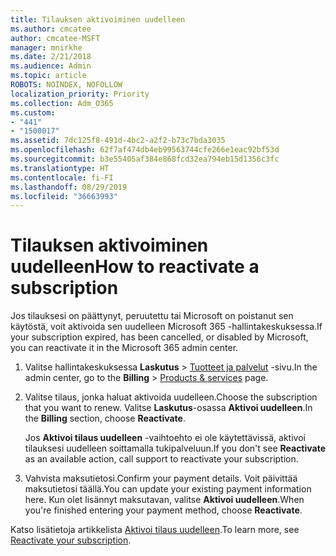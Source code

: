 ```yaml
---
title: Tilauksen aktivoiminen uudelleen
ms.author: cmcatee
author: cmcatee-MSFT
manager: mnirkhe
ms.date: 2/21/2018
ms.audience: Admin
ms.topic: article
ROBOTS: NOINDEX, NOFOLLOW
localization_priority: Priority
ms.collection: Adm_O365
ms.custom:
- "441"
- "1500017"
ms.assetid: 7dc125f8-491d-4bc2-a2f2-b73c7bda3035
ms.openlocfilehash: 62f7af474db4eb99563744cfe266e1eac92bf53d
ms.sourcegitcommit: b3e55405af384e868fcd32ea794eb15d1356c3fc
ms.translationtype: HT
ms.contentlocale: fi-FI
ms.lasthandoff: 08/29/2019
ms.locfileid: "36663993"
---
```

# <a name="how-to-reactivate-a-subscription"></a><span data-ttu-id="acbf5-102">Tilauksen aktivoiminen uudelleen</span><span class="sxs-lookup"><span data-stu-id="acbf5-102">How to reactivate a subscription</span></span>

<span data-ttu-id="acbf5-103">Jos tilauksesi on päättynyt, peruutettu tai Microsoft on poistanut sen käytöstä, voit aktivoida sen uudelleen Microsoft 365 -hallintakeskuksessa.</span><span class="sxs-lookup"><span data-stu-id="acbf5-103">If your subscription expired, has been cancelled, or disabled by Microsoft, you can reactivate it in the Microsoft 365 admin center.</span></span>
  
1. <span data-ttu-id="acbf5-104">Valitse hallintakeskuksessa **Laskutus** \> [Tuotteet ja palvelut](https://go.microsoft.com/fwlink/p/?linkid=842054) -sivu.</span><span class="sxs-lookup"><span data-stu-id="acbf5-104">In the admin center, go to the **Billing** \> [Products & services](https://go.microsoft.com/fwlink/p/?linkid=842054) page.</span></span>

2. <span data-ttu-id="acbf5-105">Valitse tilaus, jonka haluat aktivoida uudelleen.</span><span class="sxs-lookup"><span data-stu-id="acbf5-105">Choose the subscription that you want to renew.</span></span> <span data-ttu-id="acbf5-106">Valitse **Laskutus**-osassa **Aktivoi uudelleen**.</span><span class="sxs-lookup"><span data-stu-id="acbf5-106">In the **Billing** section, choose **Reactivate**.</span></span>

    <span data-ttu-id="acbf5-107">Jos **Aktivoi tilaus uudelleen** -vaihtoehto ei ole käytettävissä, aktivoi tilauksesi uudelleen soittamalla tukipalveluun.</span><span class="sxs-lookup"><span data-stu-id="acbf5-107">If you don't see **Reactivate** as an available action, call support to reactivate your subscription.</span></span>

3. <span data-ttu-id="acbf5-108">Vahvista maksutietosi.</span><span class="sxs-lookup"><span data-stu-id="acbf5-108">Confirm your payment details.</span></span> <span data-ttu-id="acbf5-109">Voit päivittää maksutietosi täällä.</span><span class="sxs-lookup"><span data-stu-id="acbf5-109">You can update your existing payment information here.</span></span> <span data-ttu-id="acbf5-110">Kun olet lisännyt maksutavan, valitse **Aktivoi uudelleen**.</span><span class="sxs-lookup"><span data-stu-id="acbf5-110">When you're finished entering your payment method, choose **Reactivate**.</span></span>

<span data-ttu-id="acbf5-111">Katso lisätietoja artikkelista [Aktivoi tilaus uudelleen](https://docs.microsoft.com/office365/admin/subscriptions-and-billing/reactivate-your-subscription).</span><span class="sxs-lookup"><span data-stu-id="acbf5-111">To learn more, see [Reactivate your subscription](https://docs.microsoft.com/office365/admin/subscriptions-and-billing/reactivate-your-subscription).</span></span>